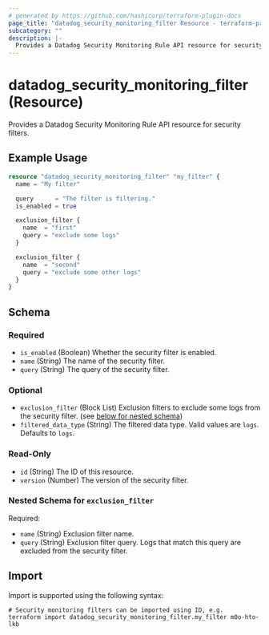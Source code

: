 ```yaml
---
# generated by https://github.com/hashicorp/terraform-plugin-docs
page_title: "datadog_security_monitoring_filter Resource - terraform-provider-datadog"
subcategory: ""
description: |-
  Provides a Datadog Security Monitoring Rule API resource for security filters.
---
```


# datadog_security_monitoring_filter (Resource)

Provides a Datadog Security Monitoring Rule API resource for security filters.

## Example Usage

```terraform
resource "datadog_security_monitoring_filter" "my_filter" {
  name = "My filter"

  query      = "The filter is filtering."
  is_enabled = true

  exclusion_filter {
    name  = "first"
    query = "exclude some logs"
  }

  exclusion_filter {
    name  = "second"
    query = "exclude some other logs"
  }
}
```

<!-- schema generated by tfplugindocs -->
## Schema

### Required

- `is_enabled` (Boolean) Whether the security filter is enabled.
- `name` (String) The name of the security filter.
- `query` (String) The query of the security filter.

### Optional

- `exclusion_filter` (Block List) Exclusion filters to exclude some logs from the security filter. (see [below for nested schema](#nestedblock--exclusion_filter))
- `filtered_data_type` (String) The filtered data type. Valid values are `logs`. Defaults to `logs`.

### Read-Only

- `id` (String) The ID of this resource.
- `version` (Number) The version of the security filter.

<a id="nestedblock--exclusion_filter"></a>
### Nested Schema for `exclusion_filter`

Required:

- `name` (String) Exclusion filter name.
- `query` (String) Exclusion filter query. Logs that match this query are excluded from the security filter.

## Import

Import is supported using the following syntax:

```shell
# Security monitoring filters can be imported using ID, e.g.
terraform import datadog_security_monitoring_filter.my_filter m0o-hto-lkb
```

